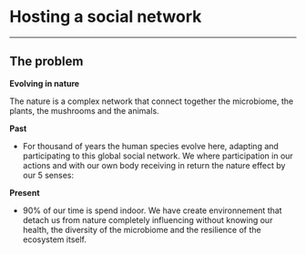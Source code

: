# Hosting a social network



<hr>

## The problem

**Evolving in nature**

The nature is a complex network that connect together the microbiome, the plants, the mushrooms and the animals. 

**Past**
 - For thousand of years the human species evolve here, adapting and participating to this global social network. We where participation in our actions and with our own body receiving in return the nature effect by our 5 senses: 

**Present**
- 90% of our time is spend indoor. We have create environnement that detach us from nature completely influencing without knowing our health, the diversity of the microbiome and the resilience of the ecosystem itself.